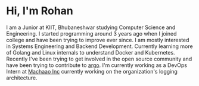 # Hi, I'm Rohan

I am a Junior at KIIT, Bhubaneshwar studying Computer Science and Engineering. I started programming around 3 years ago when I joined college and have been trying to improve ever since. I am mostly interested in Systems Engineering and Backend Development. Currently learning more of Golang and Linux internals to understand Docker and Kubernetes. Recently I've been trying to get involved in the open source community and have been trying to contribute to <a href="https://argoproj.github.io" target="_blank">argo</a>. I'm currently working as a DevOps Intern at <a href="https://machaao.com" target="_blank">Machaao Inc</a> currently working on the organization's logging architecture.
